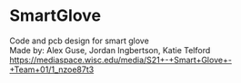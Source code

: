 # SmartGlove
Code and pcb design for smart glove\
Made by: Alex Guse, Jordan Ingbertson, Katie Telford\
https://mediaspace.wisc.edu/media/S21+-+Smart+Glove+-+Team+01/1_nzoe87t3
